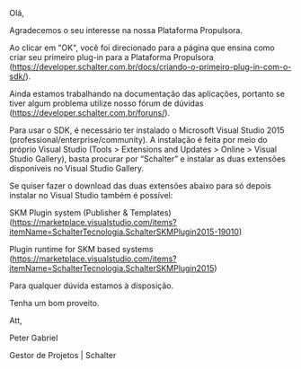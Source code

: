 Olá,

Agradecemos o seu interesse na nossa Plataforma Propulsora.

Ao clicar em "OK", você foi direcionado para a página que ensina como criar seu primeiro plug-in para a Plataforma Propulsora (https://developer.schalter.com.br/docs/criando-o-primeiro-plug-in-com-o-sdk/).

Ainda estamos trabalhando na documentação das aplicações, portanto se tiver algum problema utilize nosso fórum de dúvidas (https://developer.schalter.com.br/foruns/).

Para usar o SDK, é necessário ter instalado o Microsoft Visual Studio 2015 (professional/enterprise/community). A instalação é feita por meio do próprio Visual Studio (Tools > Extensions and Updates > Online > Visual Studio Gallery), basta procurar por “Schalter” e instalar as duas extensões disponíveis no Visual Studio Gallery.

Se quiser fazer o download das duas extensões abaixo para só depois instalar no Visual Studio também é possível:

SKM Plugin system (Publisher & Templates) (https://marketplace.visualstudio.com/items?itemName=SchalterTecnologia.SchalterSKMPlugin2015-19010)

Plugin runtime for SKM based systems (https://marketplace.visualstudio.com/items?itemName=SchalterTecnologia.SchalterSKMPlugin2015)

Para qualquer dúvida estamos à disposição.

Tenha um bom proveito.

Att,

Peter Gabriel

Gestor de Projetos | Schalter
